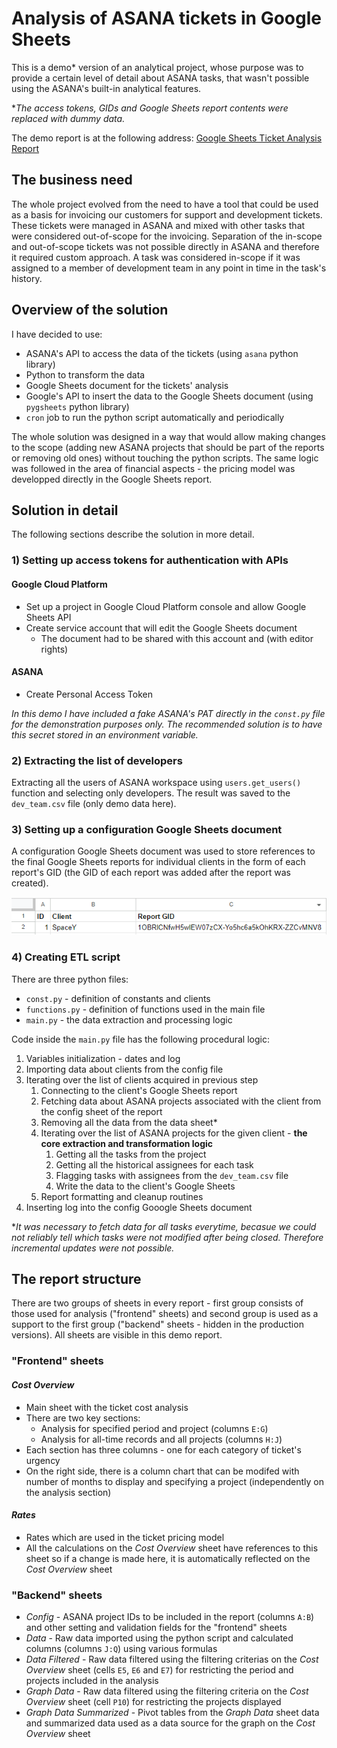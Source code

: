 # Analysis of ASANA tickets in Google Sheets
This is a demo* version of an analytical project, whose purpose was to provide a certain level of detail about ASANA tasks, that wasn't possible using the ASANA's built-in analytical features.
  
**The access tokens, GIDs and Google Sheets report contents were replaced with dummy data.*

The demo report is at the following address: [Google Sheets Ticket Analysis Report](https://docs.google.com/spreadsheets/d/1OBRlCNfwH5wlEW07zCX-Yo5hc6a5kOhKRX-ZZCvMNV8/edit?usp=sharing)

## The business need
The whole project evolved from the need to have a tool that could be used as a basis for invoicing our customers for support and development tickets. These tickets were managed in ASANA and mixed with other tasks that were considered out-of-scope for the invoicing. Separation of the in-scope and out-of-scope tickets was not possible directly in ASANA and therefore it required custom approach. A task was considered in-scope if it was assigned to a member of development team in any point in time in the task's history.

## Overview of the solution
I have decided to use:
* ASANA's API to access the data of the tickets (using `asana` python library)
* Python to transform the data
* Google Sheets document for the tickets' analysis
* Google's API to insert the data to the Google Sheets document (using `pygsheets` python library)
* `cron` job to run the python script automatically and periodically

The whole solution was designed in a way that would allow making changes to the scope (adding new ASANA projects that should be part of the reports or removing old ones) without touching the python scripts. The same logic was followed in the area of financial aspects - the pricing model was developped directly in the Google Sheets report.

## Solution in detail
The following sections describe the solution in more detail.

### 1) Setting up access tokens for authentication with APIs
#### Google Cloud Platform
* Set up a project in Google Cloud Platform console and allow Google Sheets API
* Create service account that will edit the Google Sheets document
  * The document had to be shared with this account and (with editor rights)

#### ASANA
* Create Personal Access Token

*In this demo I have included a fake ASANA's PAT directly in the `const.py` file for the demonstration purposes only. The recommended solution is to have this secret stored in an environment variable.*

### 2) Extracting the list of developers
Extracting all the users of ASANA workspace using `users.get_users()` function and selecting only developers. The result was saved to the `dev_team.csv` file (only demo data here).

### 3) Setting up a configuration Google Sheets document
A configuration Google Sheets document was used to store references to the final Google Sheets reports for individual clients in the form of each report's GID (the GID of each report was added after the report was created).

![The columns of the config Google Sheets document](/assets/config_clients_page.png "Config Google Sheets' columns")

### 4) Creating ETL script
There are three python files:
* `const.py` - definition of constants and clients
* `functions.py` - definition of functions used in the main file
* `main.py` - the data extraction and processing logic

Code inside the `main.py` file has the following procedural logic:
1. Variables initialization - dates and log
2. Importing data about clients from the config file
3. Iterating over the list of clients acquired in previous step
    1. Connecting to the client's Google Sheets report
    2. Fetching data about ASANA projects associated with the client from the config sheet of the report
    3. Removing all the data from the data sheet*
    4. Iterating over the list of ASANA projects for the given client - **the core extraction and transformation logic**
        1. Getting all the tasks from the project
        2. Getting all the historical assignees for each task
        3. Flagging tasks with assignees from the `dev_team.csv` file
        4. Write the data to the client's Google Sheets
    5. Report formatting and cleanup routines
4. Inserting log into the config Gooogle Sheets document

**It was necessary to fetch data for all tasks everytime, becasue we could not reliably tell which tasks were not modified after being closed. Therefore incremental updates were not possible.*

## The report structure
There are two groups of sheets in every report - first group consists of those used for analysis ("frontend" sheets) and second group is used as a support to the first group ("backend" sheets - hidden in the production versions). All sheets are visible in this demo report.
### "Frontend" sheets
#### *Cost Overview*
* Main sheet with the ticket cost analysis
* There are two key sections:
    * Analysis for specified period and project (columns `E:G`)
    * Analysis for all-time records and all projects (columns `H:J`)
* Each section has three columns - one for each category of ticket's urgency
* On the right side, there is a column chart that can be modifed with number of months to display and specifying a project (independently on the analysis section)

#### *Rates*
* Rates which are used in the ticket pricing model
* All the calculations on the *Cost Overview* sheet have references to this sheet so if a change is made here, it is automatically reflected on the *Cost Overview* sheet

### "Backend" sheets
* *Config* - ASANA project IDs to be included in the report (columns `A:B`) and other setting and validation fields for the "frontend" sheets
* *Data* - Raw data imported using the python script and calculated columns (columns `J:Q`) using various formulas
* *Data Filtered* - Raw data filtered using the filtering criterias on the *Cost Overview* sheet (cells `E5`, `E6` and `E7`) for restricting the period and projects included in the analysis
* *Graph Data* - Raw data filtered using the filtering criteria on the *Cost Overview* sheet (cell `P10`) for restricting the projects displayed
* *Graph Data Summarized* - Pivot tables from the *Graph Data* sheet data and summarized data used as a data source for the graph on the *Cost Overview* sheet
